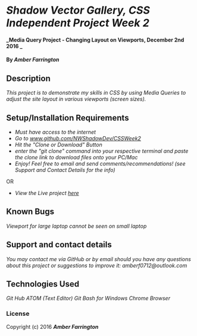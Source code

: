 # _Shadow Vector Gallery, CSS Independent Project Week 2_

#### _Media Query Project - Changing Layout on Viewports, December 2nd 2016 _

#### By _Amber Farrington_

## Description

_This project is to demonstrate my skills in CSS by using Media Queries to adjust the site layout in various viewports (screen sizes)._

## Setup/Installation Requirements

* _Must have access to the internet_
* _Go to www.github.com/NWShadowDev/CSSWeek2_
* _Hit the "Clone or Download" Button_
* _enter the "git clone" command into your respective terminal and paste the clone link to download files onto your PC/Mac_
* _Enjoy! Feel free to email and send comments/recommendations! (see Support and Contact Details for the info)_

OR

* _View the Live project [here](https://nwshadowdev.github.io/CSSWeek2/)_


## Known Bugs

_Viewport for large laptop cannot be seen on small laptop_


## Support and contact details

_You may contact me via GitHub or by email should you have any questions about this project or suggestions to improve it:
amberf0712@outlook.com_


## Technologies Used

_Git Hub_
_ATOM (Text Editor)_
_Git Bash for Windows_
_Chrome Browser_

### License
Copyright (c) 2016 **_Amber Farrington_**
